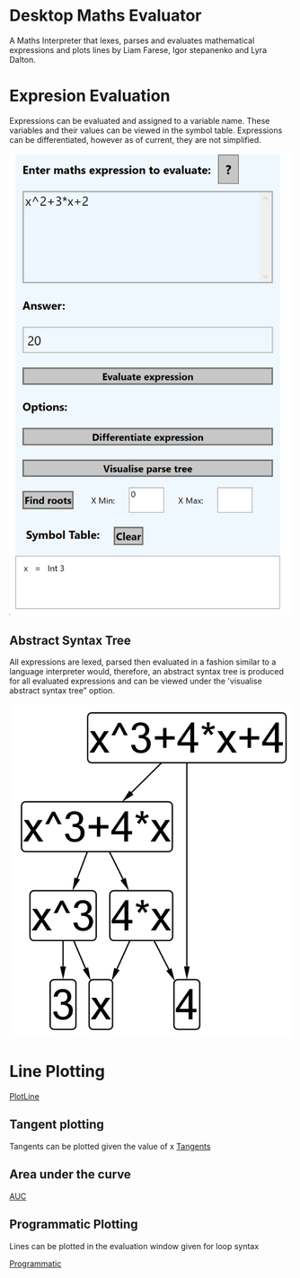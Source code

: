 # Desktop Maths Evaluator
 A Maths Interpreter that lexes, parses and evaluates mathematical expressions and plots lines by Liam Farese, Igor stepanenko and Lyra Dalton.

# Expresion Evaluation

Expressions can be evaluated and assigned to a variable name. These variables and their values can be viewed in the symbol table. Expressions can be differentiated, however as of current, they are not simplified.

![Variable](images/evaluation.png)

## Abstract Syntax Tree

All expressions are lexed, parsed then evaluated in a fashion similar to a language interpreter would,
therefore, an abstract syntax tree is produced for all evaluated expressions and can be viewed under the 'visualise abstract syntax tree" option.

![AST](images/AST.png)

# Line Plotting

[PlotLine](images/sinxplot.png)

## Tangent plotting

Tangents can be plotted given the value of x
[Tangents](images/tangent.png)

## Area under the curve

[AUC](images/area%20under%20curve.png)

## Programmatic Plotting

Lines can be plotted in the evaluation window given for loop syntax

[Programmatic](images/programatic%20plotting.png)

